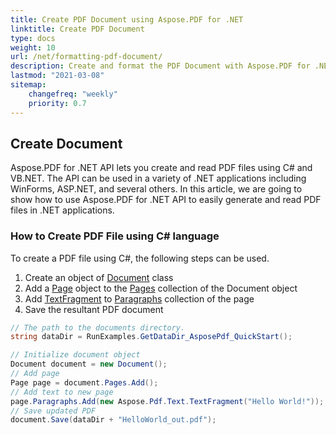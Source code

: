 ```yaml
---
title: Create PDF Document using Aspose.PDF for .NET
linktitle: Create PDF Document
type: docs
weight: 10
url: /net/formatting-pdf-document/
description: Create and format the PDF Document with Aspose.PDF for .NET. Use the next code snippet to resolve your tasks.
lastmod: "2021-03-08"
sitemap:
    changefreq: "weekly"
    priority: 0.7
---
```


## Create Document

Aspose.PDF for .NET API lets you create and read PDF files using C# and VB.NET. The API can be used in a variety of .NET applications including WinForms, ASP.NET, and several others. In this article, we are going to show how to use Aspose.PDF for .NET API to easily generate and read PDF files in .NET applications.

### How to Create PDF File using C# language

To create a PDF file using C#, the following steps can be used.

1. Create an object of [Document](https://apireference.aspose.com/pdf/net/aspose.pdf/document) class
1. Add a [Page](https://apireference.aspose.com/pdf/net/aspose.pdf/page) object to the [Pages](https://apireference.aspose.com/pdf/net/aspose.pdf/document/properties/pages) collection of the Document object
1. Add [TextFragment](https://apireference.aspose.com/pdf/net/aspose.pdf.text/textfragment) to [Paragraphs](https://apireference.aspose.com/pdf/net/aspose.pdf/page/properties/paragraphs) collection of the page
1. Save the resultant PDF document

```csharp
// The path to the documents directory.
string dataDir = RunExamples.GetDataDir_AsposePdf_QuickStart();

// Initialize document object
Document document = new Document();
// Add page
Page page = document.Pages.Add();
// Add text to new page
page.Paragraphs.Add(new Aspose.Pdf.Text.TextFragment("Hello World!"));
// Save updated PDF
document.Save(dataDir + "HelloWorld_out.pdf");
```
